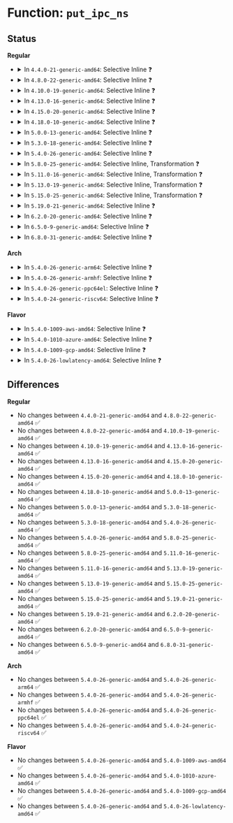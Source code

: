# Function: <code>put_ipc_ns</code>

## Status
<b>Regular</b>
<ul>
<li>
<details>
<summary>In <code>4.4.0-21-generic-amd64</code>: Selective Inline ❓</summary>

```c
void put_ipc_ns(struct ipc_namespace * ns)
```

```json
{
  "name": "put_ipc_ns",
  "collision_type": "Unique Global",
  "inline_type": "Selective",
  "funcs": [
    {
      "addr": 18446744071582182224,
      "name": "put_ipc_ns",
      "external": true,
      "loc": "ipc/namespace.c:121",
      "file": "ipc/namespace.c",
      "inline": "not declared, inlined",
      "caller_inline": [],
      "caller_func": [
        "kernel/nsproxy.c:create_new_namespaces",
        "kernel/nsproxy.c:free_nsproxy",
        "ipc/util.c:sysvipc_proc_release",
        "ipc/shm.c:shm_release",
        "ipc/mqueue.c:mqueue_create",
        "ipc/mqueue.c:mqueue_create",
        "ipc/namespace.c:ipcns_install",
        "ipc/namespace.c:ipcns_put"
      ]
    }
  ],
  "symbols": [
    {
      "addr": 18446744071582182224,
      "name": "put_ipc_ns",
      "section": ".text",
      "bind": "STB_GLOBAL",
      "size": 143
    }
  ]
}
```
</details>
</li>
<li>
<details>
<summary>In <code>4.8.0-22-generic-amd64</code>: Selective Inline ❓</summary>

```c
void put_ipc_ns(struct ipc_namespace * ns)
```

```json
{
  "name": "put_ipc_ns",
  "collision_type": "Unique Global",
  "inline_type": "Selective",
  "funcs": [
    {
      "addr": 18446744071582398480,
      "name": "put_ipc_ns",
      "external": true,
      "loc": "ipc/namespace.c:120",
      "file": "ipc/namespace.c",
      "inline": "not declared, inlined",
      "caller_inline": [],
      "caller_func": [
        "kernel/nsproxy.c:free_nsproxy",
        "kernel/nsproxy.c:create_new_namespaces",
        "ipc/util.c:sysvipc_proc_release",
        "ipc/shm.c:shm_release",
        "ipc/mqueue.c:mqueue_create",
        "ipc/mqueue.c:mqueue_create",
        "ipc/namespace.c:ipcns_install",
        "ipc/namespace.c:ipcns_put"
      ]
    }
  ],
  "symbols": [
    {
      "addr": 18446744071582398480,
      "name": "put_ipc_ns",
      "section": ".text",
      "bind": "STB_GLOBAL",
      "size": 134
    }
  ]
}
```
</details>
</li>
<li>
<details>
<summary>In <code>4.10.0-19-generic-amd64</code>: Selective Inline ❓</summary>

```c
void put_ipc_ns(struct ipc_namespace * ns)
```

```json
{
  "name": "put_ipc_ns",
  "collision_type": "Unique Global",
  "inline_type": "Selective",
  "funcs": [
    {
      "addr": 18446744071582490656,
      "name": "put_ipc_ns",
      "external": true,
      "loc": "ipc/namespace.c:143",
      "file": "ipc/namespace.c",
      "inline": "not declared, inlined",
      "caller_inline": [],
      "caller_func": [
        "kernel/nsproxy.c:free_nsproxy",
        "kernel/nsproxy.c:create_new_namespaces",
        "ipc/util.c:sysvipc_proc_release",
        "ipc/shm.c:shm_release",
        "ipc/mqueue.c:mqueue_create",
        "ipc/mqueue.c:mqueue_create",
        "ipc/namespace.c:ipcns_install",
        "ipc/namespace.c:ipcns_put"
      ]
    }
  ],
  "symbols": [
    {
      "addr": 18446744071582490656,
      "name": "put_ipc_ns",
      "section": ".text",
      "bind": "STB_GLOBAL",
      "size": 151
    }
  ]
}
```
</details>
</li>
<li>
<details>
<summary>In <code>4.13.0-16-generic-amd64</code>: Selective Inline ❓</summary>

```c
void put_ipc_ns(struct ipc_namespace * ns)
```

```json
{
  "name": "put_ipc_ns",
  "collision_type": "Unique Global",
  "inline_type": "Selective",
  "funcs": [
    {
      "addr": 18446744071582571504,
      "name": "put_ipc_ns",
      "external": true,
      "loc": "ipc/namespace.c:145",
      "file": "ipc/namespace.c",
      "inline": "not declared, inlined",
      "caller_inline": [],
      "caller_func": [
        "kernel/nsproxy.c:free_nsproxy",
        "kernel/nsproxy.c:create_new_namespaces",
        "ipc/util.c:sysvipc_proc_release",
        "ipc/shm.c:shm_release",
        "ipc/mqueue.c:mqueue_create",
        "ipc/mqueue.c:mqueue_create",
        "ipc/namespace.c:ipcns_install",
        "ipc/namespace.c:ipcns_put"
      ]
    }
  ],
  "symbols": [
    {
      "addr": 18446744071582571504,
      "name": "put_ipc_ns",
      "section": ".text",
      "bind": "STB_GLOBAL",
      "size": 153
    }
  ]
}
```
</details>
</li>
<li>
<details>
<summary>In <code>4.15.0-20-generic-amd64</code>: Selective Inline ❓</summary>

```c
void put_ipc_ns(struct ipc_namespace * ns)
```

```json
{
  "name": "put_ipc_ns",
  "collision_type": "Unique Global",
  "inline_type": "Selective",
  "funcs": [
    {
      "addr": 18446744071582724208,
      "name": "put_ipc_ns",
      "external": true,
      "loc": "ipc/namespace.c:158",
      "file": "ipc/namespace.c",
      "inline": "not declared, inlined",
      "caller_inline": [],
      "caller_func": [
        "kernel/nsproxy.c:free_nsproxy",
        "kernel/nsproxy.c:create_new_namespaces",
        "ipc/util.c:sysvipc_proc_release",
        "ipc/shm.c:shm_release",
        "ipc/mqueue.c:mqueue_create",
        "ipc/mqueue.c:mqueue_create",
        "ipc/namespace.c:ipcns_install",
        "ipc/namespace.c:ipcns_put"
      ]
    }
  ],
  "symbols": [
    {
      "addr": 18446744071582724208,
      "name": "put_ipc_ns",
      "section": ".text",
      "bind": "STB_GLOBAL",
      "size": 153
    }
  ]
}
```
</details>
</li>
<li>
<details>
<summary>In <code>4.18.0-10-generic-amd64</code>: Selective Inline ❓</summary>

```c
void put_ipc_ns(struct ipc_namespace * ns)
```

```json
{
  "name": "put_ipc_ns",
  "collision_type": "Unique Global",
  "inline_type": "Selective",
  "funcs": [
    {
      "addr": 18446744071582922672,
      "name": "put_ipc_ns",
      "external": true,
      "loc": "ipc/namespace.c:158",
      "file": "ipc/namespace.c",
      "inline": "not declared, inlined",
      "caller_inline": [],
      "caller_func": [
        "kernel/nsproxy.c:free_nsproxy",
        "kernel/nsproxy.c:create_new_namespaces",
        "ipc/util.c:sysvipc_proc_release",
        "ipc/shm.c:shm_release",
        "ipc/mqueue.c:mqueue_create_attr",
        "ipc/mqueue.c:mqueue_create_attr",
        "ipc/namespace.c:ipcns_install",
        "ipc/namespace.c:ipcns_put"
      ]
    }
  ],
  "symbols": [
    {
      "addr": 18446744071582922672,
      "name": "put_ipc_ns",
      "section": ".text",
      "bind": "STB_GLOBAL",
      "size": 153
    }
  ]
}
```
</details>
</li>
<li>
<details>
<summary>In <code>5.0.0-13-generic-amd64</code>: Selective Inline ❓</summary>

```c
void put_ipc_ns(struct ipc_namespace * ns)
```

```json
{
  "name": "put_ipc_ns",
  "collision_type": "Unique Global",
  "inline_type": "Selective",
  "funcs": [
    {
      "addr": 18446744071583030544,
      "name": "put_ipc_ns",
      "external": true,
      "loc": "ipc/namespace.c:146",
      "file": "ipc/namespace.c",
      "inline": "not declared, inlined",
      "caller_inline": [],
      "caller_func": [
        "kernel/nsproxy.c:free_nsproxy",
        "kernel/nsproxy.c:create_new_namespaces",
        "ipc/util.c:sysvipc_proc_release",
        "ipc/shm.c:shm_release",
        "ipc/mqueue.c:mqueue_create_attr",
        "ipc/mqueue.c:mqueue_create_attr",
        "ipc/namespace.c:ipcns_install",
        "ipc/namespace.c:ipcns_put"
      ]
    }
  ],
  "symbols": [
    {
      "addr": 18446744071583030544,
      "name": "put_ipc_ns",
      "section": ".text",
      "bind": "STB_GLOBAL",
      "size": 153
    }
  ]
}
```
</details>
</li>
<li>
<details>
<summary>In <code>5.3.0-18-generic-amd64</code>: Selective Inline ❓</summary>

```c
void put_ipc_ns(struct ipc_namespace * ns)
```

```json
{
  "name": "put_ipc_ns",
  "collision_type": "Unique Global",
  "inline_type": "Selective",
  "funcs": [
    {
      "addr": 18446744071583212352,
      "name": "put_ipc_ns",
      "external": true,
      "loc": "ipc/namespace.c:146",
      "file": "ipc/namespace.c",
      "inline": "not declared, inlined",
      "caller_inline": [],
      "caller_func": [
        "kernel/nsproxy.c:free_nsproxy",
        "kernel/nsproxy.c:create_new_namespaces",
        "ipc/util.c:sysvipc_proc_release",
        "ipc/shm.c:shm_release",
        "ipc/mqueue.c:mqueue_create_attr",
        "ipc/mqueue.c:mqueue_create_attr",
        "ipc/mqueue.c:mqueue_evict_inode",
        "ipc/mqueue.c:mq_create_mount",
        "ipc/mqueue.c:mqueue_fs_context_free",
        "ipc/namespace.c:ipcns_install",
        "ipc/namespace.c:ipcns_put"
      ]
    }
  ],
  "symbols": [
    {
      "addr": 18446744071583212352,
      "name": "put_ipc_ns",
      "section": ".text",
      "bind": "STB_GLOBAL",
      "size": 160
    }
  ]
}
```
</details>
</li>
<li>
<details>
<summary>In <code>5.4.0-26-generic-amd64</code>: Selective Inline ❓</summary>

```c
void put_ipc_ns(struct ipc_namespace * ns)
```

```json
{
  "name": "put_ipc_ns",
  "collision_type": "Unique Global",
  "inline_type": "Selective",
  "funcs": [
    {
      "addr": 18446744071583318128,
      "name": "put_ipc_ns",
      "external": true,
      "loc": "ipc/namespace.c:146",
      "file": "ipc/namespace.c",
      "inline": "not declared, inlined",
      "caller_inline": [],
      "caller_func": [
        "kernel/nsproxy.c:free_nsproxy",
        "kernel/nsproxy.c:create_new_namespaces",
        "ipc/util.c:sysvipc_proc_release",
        "ipc/shm.c:shm_release",
        "ipc/mqueue.c:mqueue_create_attr",
        "ipc/mqueue.c:mqueue_create_attr",
        "ipc/mqueue.c:mqueue_evict_inode",
        "ipc/mqueue.c:mq_create_mount",
        "ipc/mqueue.c:mqueue_fs_context_free",
        "ipc/namespace.c:ipcns_install",
        "ipc/namespace.c:ipcns_put"
      ]
    }
  ],
  "symbols": [
    {
      "addr": 18446744071583318128,
      "name": "put_ipc_ns",
      "section": ".text",
      "bind": "STB_GLOBAL",
      "size": 160
    }
  ]
}
```
</details>
</li>
<li>
<details>
<summary>In <code>5.8.0-25-generic-amd64</code>: Selective Inline, Transformation ❓</summary>

```c
void put_ipc_ns(struct ipc_namespace * ns)
```

```json
{
  "name": "put_ipc_ns",
  "collision_type": "Unique Global",
  "inline_type": "Selective",
  "funcs": [
    {
      "addr": 18446744071583650485,
      "name": "put_ipc_ns",
      "external": true,
      "loc": "ipc/namespace.c:165",
      "file": "ipc/namespace.c",
      "inline": "not declared, inlined",
      "caller_inline": [
        "ipc/namespace.c:ipcns_install",
        "ipc/namespace.c:ipcns_put"
      ],
      "caller_func": [
        "kernel/nsproxy.c:free_nsproxy",
        "kernel/nsproxy.c:create_new_namespaces",
        "ipc/util.c:sysvipc_proc_release",
        "ipc/shm.c:shm_release",
        "ipc/mqueue.c:mq_init_ns",
        "ipc/mqueue.c:mqueue_create_attr",
        "ipc/mqueue.c:mqueue_create_attr",
        "ipc/mqueue.c:mqueue_evict_inode",
        "ipc/mqueue.c:mqueue_fs_context_free",
        "ipc/namespace.c:ipcns_install",
        "ipc/namespace.c:ipcns_put"
      ]
    }
  ],
  "symbols": [
    {
      "addr": 18446744071583649744,
      "name": "put_ipc_ns.part.0",
      "section": ".text",
      "bind": "STB_LOCAL",
      "size": 94
    },
    {
      "addr": 18446744071583649840,
      "name": "put_ipc_ns",
      "section": ".text",
      "bind": "STB_GLOBAL",
      "size": 50
    }
  ]
}
```
</details>
</li>
<li>
<details>
<summary>In <code>5.11.0-16-generic-amd64</code>: Selective Inline, Transformation ❓</summary>

```c
void put_ipc_ns(struct ipc_namespace * ns)
```

```json
{
  "name": "put_ipc_ns",
  "collision_type": "Unique Global",
  "inline_type": "Selective",
  "funcs": [
    {
      "addr": 18446744071583771925,
      "name": "put_ipc_ns",
      "external": true,
      "loc": "ipc/namespace.c:165",
      "file": "ipc/namespace.c",
      "inline": "not declared, inlined",
      "caller_inline": [
        "ipc/namespace.c:ipcns_install",
        "ipc/namespace.c:ipcns_put"
      ],
      "caller_func": [
        "kernel/nsproxy.c:free_nsproxy",
        "kernel/nsproxy.c:create_new_namespaces",
        "ipc/util.c:sysvipc_proc_release",
        "ipc/shm.c:shm_release",
        "ipc/mqueue.c:mq_init_ns",
        "ipc/mqueue.c:mqueue_create_attr",
        "ipc/mqueue.c:mqueue_create_attr",
        "ipc/mqueue.c:mqueue_evict_inode",
        "ipc/mqueue.c:mqueue_fs_context_free",
        "ipc/namespace.c:ipcns_install",
        "ipc/namespace.c:ipcns_put"
      ]
    }
  ],
  "symbols": [
    {
      "addr": 18446744071583771120,
      "name": "put_ipc_ns.part.0",
      "section": ".text",
      "bind": "STB_LOCAL",
      "size": 94
    },
    {
      "addr": 18446744071583771216,
      "name": "put_ipc_ns",
      "section": ".text",
      "bind": "STB_GLOBAL",
      "size": 57
    }
  ]
}
```
</details>
</li>
<li>
<details>
<summary>In <code>5.13.0-19-generic-amd64</code>: Selective Inline, Transformation ❓</summary>

```c
void put_ipc_ns(struct ipc_namespace * ns)
```

```json
{
  "name": "put_ipc_ns",
  "collision_type": "Unique Global",
  "inline_type": "Selective",
  "funcs": [
    {
      "addr": 18446744071583795621,
      "name": "put_ipc_ns",
      "external": true,
      "loc": "ipc/namespace.c:165",
      "file": "ipc/namespace.c",
      "inline": "not declared, inlined",
      "caller_inline": [
        "ipc/namespace.c:ipcns_install",
        "ipc/namespace.c:ipcns_put"
      ],
      "caller_func": [
        "kernel/nsproxy.c:free_nsproxy",
        "kernel/nsproxy.c:create_new_namespaces",
        "ipc/util.c:sysvipc_proc_release",
        "ipc/shm.c:shm_release",
        "ipc/mqueue.c:mq_init_ns",
        "ipc/mqueue.c:mqueue_create_attr",
        "ipc/mqueue.c:mqueue_create_attr",
        "ipc/mqueue.c:mqueue_evict_inode",
        "ipc/mqueue.c:mqueue_fs_context_free",
        "ipc/namespace.c:ipcns_install",
        "ipc/namespace.c:ipcns_put"
      ]
    }
  ],
  "symbols": [
    {
      "addr": 18446744071583795312,
      "name": "put_ipc_ns.part.0",
      "section": ".text",
      "bind": "STB_LOCAL",
      "size": 94
    },
    {
      "addr": 18446744071583795408,
      "name": "put_ipc_ns",
      "section": ".text",
      "bind": "STB_GLOBAL",
      "size": 57
    }
  ]
}
```
</details>
</li>
<li>
<details>
<summary>In <code>5.15.0-25-generic-amd64</code>: Selective Inline, Transformation ❓</summary>

```c
void put_ipc_ns(struct ipc_namespace * ns)
```

```json
{
  "name": "put_ipc_ns",
  "collision_type": "Unique Global",
  "inline_type": "Selective",
  "funcs": [
    {
      "addr": 18446744071584158165,
      "name": "put_ipc_ns",
      "external": true,
      "loc": "ipc/namespace.c:165",
      "file": "ipc/namespace.c",
      "inline": "not declared, inlined",
      "caller_inline": [
        "ipc/namespace.c:ipcns_install",
        "ipc/namespace.c:ipcns_put"
      ],
      "caller_func": [
        "kernel/nsproxy.c:free_nsproxy",
        "kernel/nsproxy.c:create_new_namespaces",
        "ipc/util.c:sysvipc_proc_release",
        "ipc/shm.c:shm_release",
        "ipc/shm.c:exit_shm",
        "ipc/mqueue.c:mq_init_ns",
        "ipc/mqueue.c:mqueue_create_attr",
        "ipc/mqueue.c:mqueue_create_attr",
        "ipc/mqueue.c:mqueue_evict_inode",
        "ipc/mqueue.c:mqueue_fs_context_free",
        "ipc/namespace.c:ipcns_install",
        "ipc/namespace.c:ipcns_put"
      ]
    }
  ],
  "symbols": [
    {
      "addr": 18446744071584157856,
      "name": "put_ipc_ns.part.0",
      "section": ".text",
      "bind": "STB_LOCAL",
      "size": 94
    },
    {
      "addr": 18446744071584157952,
      "name": "put_ipc_ns",
      "section": ".text",
      "bind": "STB_GLOBAL",
      "size": 57
    }
  ]
}
```
</details>
</li>
<li>
<details>
<summary>In <code>5.19.0-21-generic-amd64</code>: Selective Inline ❓</summary>

```c
void put_ipc_ns(struct ipc_namespace * ns)
```

```json
{
  "name": "put_ipc_ns",
  "collision_type": "Unique Global",
  "inline_type": "Selective",
  "funcs": [
    {
      "addr": 18446744071584756384,
      "name": "put_ipc_ns",
      "external": true,
      "loc": "ipc/namespace.c:178",
      "file": "ipc/namespace.c",
      "inline": "not declared, inlined",
      "caller_inline": [],
      "caller_func": [
        "kernel/nsproxy.c:free_nsproxy",
        "kernel/nsproxy.c:create_new_namespaces",
        "ipc/util.c:sysvipc_proc_release",
        "ipc/shm.c:shm_release",
        "ipc/shm.c:exit_shm",
        "ipc/mqueue.c:mq_init_ns",
        "ipc/mqueue.c:mqueue_create_attr",
        "ipc/mqueue.c:mqueue_create_attr",
        "ipc/mqueue.c:mqueue_evict_inode",
        "ipc/mqueue.c:mqueue_fs_context_free",
        "ipc/namespace.c:ipcns_install",
        "ipc/namespace.c:ipcns_put"
      ]
    }
  ],
  "symbols": [
    {
      "addr": 18446744071584756384,
      "name": "put_ipc_ns",
      "section": ".text",
      "bind": "STB_GLOBAL",
      "size": 142
    }
  ]
}
```
</details>
</li>
<li>
<details>
<summary>In <code>6.2.0-20-generic-amd64</code>: Selective Inline ❓</summary>

```c
void put_ipc_ns(struct ipc_namespace * ns)
```

```json
{
  "name": "put_ipc_ns",
  "collision_type": "Unique Global",
  "inline_type": "Selective",
  "funcs": [
    {
      "addr": 18446744071585451632,
      "name": "put_ipc_ns",
      "external": true,
      "loc": "ipc/namespace.c:181",
      "file": "ipc/namespace.c",
      "inline": "not declared, inlined",
      "caller_inline": [],
      "caller_func": [
        "kernel/nsproxy.c:free_nsproxy",
        "kernel/nsproxy.c:create_new_namespaces",
        "ipc/util.c:sysvipc_proc_release",
        "ipc/shm.c:shm_release",
        "ipc/shm.c:exit_shm",
        "ipc/mqueue.c:mq_init_ns",
        "ipc/mqueue.c:mqueue_create_attr",
        "ipc/mqueue.c:mqueue_create_attr",
        "ipc/mqueue.c:mqueue_evict_inode",
        "ipc/mqueue.c:mqueue_fs_context_free",
        "ipc/namespace.c:ipcns_install",
        "ipc/namespace.c:ipcns_put"
      ]
    }
  ],
  "symbols": [
    {
      "addr": 18446744071585451632,
      "name": "put_ipc_ns",
      "section": ".text",
      "bind": "STB_GLOBAL",
      "size": 142
    }
  ]
}
```
</details>
</li>
<li>
<details>
<summary>In <code>6.5.0-9-generic-amd64</code>: Selective Inline ❓</summary>

```c
void put_ipc_ns(struct ipc_namespace * ns)
```

```json
{
  "name": "put_ipc_ns",
  "collision_type": "Unique Global",
  "inline_type": "Selective",
  "funcs": [
    {
      "addr": 18446744071585682352,
      "name": "put_ipc_ns",
      "external": true,
      "loc": "ipc/namespace.c:198",
      "file": "ipc/namespace.c",
      "inline": "not declared, inlined",
      "caller_inline": [],
      "caller_func": [
        "kernel/nsproxy.c:free_nsproxy",
        "kernel/nsproxy.c:create_new_namespaces",
        "ipc/util.c:sysvipc_proc_release",
        "ipc/shm.c:shm_release",
        "ipc/shm.c:exit_shm",
        "ipc/mqueue.c:mq_init_ns",
        "ipc/mqueue.c:mqueue_create_attr",
        "ipc/mqueue.c:mqueue_create_attr",
        "ipc/mqueue.c:mqueue_evict_inode",
        "ipc/mqueue.c:mqueue_fs_context_free",
        "ipc/namespace.c:ipcns_install",
        "ipc/namespace.c:ipcns_put"
      ]
    }
  ],
  "symbols": [
    {
      "addr": 18446744071585682352,
      "name": "put_ipc_ns",
      "section": ".text",
      "bind": "STB_GLOBAL",
      "size": 142
    }
  ]
}
```
</details>
</li>
<li>
<details>
<summary>In <code>6.8.0-31-generic-amd64</code>: Selective Inline ❓</summary>

```c
void put_ipc_ns(struct ipc_namespace * ns)
```

```json
{
  "name": "put_ipc_ns",
  "collision_type": "Unique Global",
  "inline_type": "Selective",
  "funcs": [
    {
      "addr": 18446744071585929168,
      "name": "put_ipc_ns",
      "external": true,
      "loc": "ipc/namespace.c:198",
      "file": "ipc/namespace.c",
      "inline": "not declared, inlined",
      "caller_inline": [],
      "caller_func": [
        "kernel/nsproxy.c:free_nsproxy",
        "kernel/nsproxy.c:create_new_namespaces",
        "ipc/util.c:sysvipc_proc_release",
        "ipc/shm.c:shm_release",
        "ipc/shm.c:exit_shm",
        "ipc/mqueue.c:mq_init_ns",
        "ipc/mqueue.c:mqueue_create_attr",
        "ipc/mqueue.c:mqueue_create_attr",
        "ipc/mqueue.c:mqueue_evict_inode",
        "ipc/mqueue.c:mqueue_fs_context_free",
        "ipc/namespace.c:ipcns_install",
        "ipc/namespace.c:ipcns_put"
      ]
    }
  ],
  "symbols": [
    {
      "addr": 18446744071585929168,
      "name": "put_ipc_ns",
      "section": ".text",
      "bind": "STB_GLOBAL",
      "size": 142
    }
  ]
}
```
</details>
</li>
</ul>
<b>Arch</b>
<ul>
<li>
<details>
<summary>In <code>5.4.0-26-generic-arm64</code>: Selective Inline ❓</summary>

```c
void put_ipc_ns(struct ipc_namespace * ns)
```

```json
{
  "name": "put_ipc_ns",
  "collision_type": "Unique Global",
  "inline_type": "Selective",
  "funcs": [
    {
      "addr": 18446603336495057592,
      "name": "put_ipc_ns",
      "external": true,
      "loc": "ipc/namespace.c:146",
      "file": "ipc/namespace.c",
      "inline": "not declared, inlined",
      "caller_inline": [],
      "caller_func": [
        "kernel/nsproxy.c:free_nsproxy",
        "kernel/nsproxy.c:create_new_namespaces",
        "ipc/util.c:sysvipc_proc_release",
        "ipc/shm.c:shm_release",
        "ipc/mqueue.c:mqueue_create_attr",
        "ipc/mqueue.c:mqueue_create_attr",
        "ipc/mqueue.c:mqueue_evict_inode",
        "ipc/mqueue.c:mq_create_mount",
        "ipc/mqueue.c:mqueue_fs_context_free",
        "ipc/namespace.c:ipcns_install",
        "ipc/namespace.c:ipcns_put"
      ]
    }
  ],
  "symbols": [
    {
      "addr": 18446603336495057592,
      "name": "put_ipc_ns",
      "section": ".text",
      "bind": "STB_GLOBAL",
      "size": 212
    }
  ]
}
```
</details>
</li>
<li>
<details>
<summary>In <code>5.4.0-26-generic-armhf</code>: Selective Inline ❓</summary>

```c
void put_ipc_ns(struct ipc_namespace * ns)
```

```json
{
  "name": "put_ipc_ns",
  "collision_type": "Unique Global",
  "inline_type": "Selective",
  "funcs": [
    {
      "addr": 3228455872,
      "name": "put_ipc_ns",
      "external": true,
      "loc": "ipc/namespace.c:146",
      "file": "ipc/namespace.c",
      "inline": "not declared, inlined",
      "caller_inline": [],
      "caller_func": [
        "kernel/nsproxy.c:free_nsproxy",
        "kernel/nsproxy.c:create_new_namespaces",
        "ipc/util.c:sysvipc_proc_release",
        "ipc/shm.c:shm_release",
        "ipc/mqueue.c:mqueue_create_attr",
        "ipc/mqueue.c:mqueue_create_attr",
        "ipc/mqueue.c:mqueue_evict_inode",
        "ipc/mqueue.c:mq_create_mount",
        "ipc/mqueue.c:mqueue_fs_context_free",
        "ipc/namespace.c:ipcns_install",
        "ipc/namespace.c:ipcns_put"
      ]
    }
  ],
  "symbols": [
    {
      "addr": 3228455872,
      "name": "put_ipc_ns",
      "section": ".text",
      "bind": "STB_GLOBAL",
      "size": 208
    }
  ]
}
```
</details>
</li>
<li>
<details>
<summary>In <code>5.4.0-26-generic-ppc64el</code>: Selective Inline ❓</summary>

```c
void put_ipc_ns(struct ipc_namespace * ns)
```

```json
{
  "name": "put_ipc_ns",
  "collision_type": "Unique Global",
  "inline_type": "Selective",
  "funcs": [
    {
      "addr": 13835058055288949200,
      "name": "put_ipc_ns",
      "external": true,
      "loc": "ipc/namespace.c:146",
      "file": "ipc/namespace.c",
      "inline": "not declared, inlined",
      "caller_inline": [],
      "caller_func": [
        "kernel/nsproxy.c:free_nsproxy",
        "kernel/nsproxy.c:create_new_namespaces",
        "ipc/util.c:sysvipc_proc_release",
        "ipc/shm.c:shm_release",
        "ipc/mqueue.c:mqueue_create_attr",
        "ipc/mqueue.c:mqueue_create_attr",
        "ipc/mqueue.c:mqueue_evict_inode",
        "ipc/mqueue.c:mq_create_mount",
        "ipc/mqueue.c:mqueue_fs_context_free",
        "ipc/namespace.c:ipcns_install",
        "ipc/namespace.c:ipcns_put"
      ]
    }
  ],
  "symbols": [
    {
      "addr": 13835058055288949200,
      "name": "put_ipc_ns",
      "section": ".text",
      "bind": "STB_GLOBAL",
      "size": 352
    }
  ]
}
```
</details>
</li>
<li>
<details>
<summary>In <code>5.4.0-24-generic-riscv64</code>: Selective Inline ❓</summary>

```c
void put_ipc_ns(struct ipc_namespace * ns)
```

```json
{
  "name": "put_ipc_ns",
  "collision_type": "Unique Global",
  "inline_type": "Selective",
  "funcs": [
    {
      "addr": 18446743936274328012,
      "name": "put_ipc_ns",
      "external": true,
      "loc": "ipc/namespace.c:146",
      "file": "ipc/namespace.c",
      "inline": "not declared, inlined",
      "caller_inline": [],
      "caller_func": [
        "kernel/nsproxy.c:free_nsproxy",
        "kernel/nsproxy.c:create_new_namespaces",
        "ipc/util.c:sysvipc_proc_release",
        "ipc/shm.c:shm_release",
        "ipc/mqueue.c:mqueue_create_attr",
        "ipc/mqueue.c:mqueue_create_attr",
        "ipc/mqueue.c:mqueue_evict_inode",
        "ipc/mqueue.c:mq_create_mount",
        "ipc/mqueue.c:mqueue_fs_context_free",
        "ipc/namespace.c:ipcns_install",
        "ipc/namespace.c:ipcns_put"
      ]
    }
  ],
  "symbols": [
    {
      "addr": 18446743936274328012,
      "name": "put_ipc_ns",
      "section": ".text",
      "bind": "STB_GLOBAL",
      "size": 250
    }
  ]
}
```
</details>
</li>
</ul>
<b>Flavor</b>
<ul>
<li>
<details>
<summary>In <code>5.4.0-1009-aws-amd64</code>: Selective Inline ❓</summary>

```c
void put_ipc_ns(struct ipc_namespace * ns)
```

```json
{
  "name": "put_ipc_ns",
  "collision_type": "Unique Global",
  "inline_type": "Selective",
  "funcs": [
    {
      "addr": 18446744071583286864,
      "name": "put_ipc_ns",
      "external": true,
      "loc": "ipc/namespace.c:146",
      "file": "ipc/namespace.c",
      "inline": "not declared, inlined",
      "caller_inline": [],
      "caller_func": [
        "kernel/nsproxy.c:free_nsproxy",
        "kernel/nsproxy.c:create_new_namespaces",
        "ipc/util.c:sysvipc_proc_release",
        "ipc/shm.c:shm_release",
        "ipc/mqueue.c:mqueue_create_attr",
        "ipc/mqueue.c:mqueue_create_attr",
        "ipc/mqueue.c:mqueue_evict_inode",
        "ipc/mqueue.c:mq_create_mount",
        "ipc/mqueue.c:mqueue_fs_context_free",
        "ipc/namespace.c:ipcns_install",
        "ipc/namespace.c:ipcns_put"
      ]
    }
  ],
  "symbols": [
    {
      "addr": 18446744071583286864,
      "name": "put_ipc_ns",
      "section": ".text",
      "bind": "STB_GLOBAL",
      "size": 160
    }
  ]
}
```
</details>
</li>
<li>
<details>
<summary>In <code>5.4.0-1010-azure-amd64</code>: Selective Inline ❓</summary>

```c
void put_ipc_ns(struct ipc_namespace * ns)
```

```json
{
  "name": "put_ipc_ns",
  "collision_type": "Unique Global",
  "inline_type": "Selective",
  "funcs": [
    {
      "addr": 18446744071583224000,
      "name": "put_ipc_ns",
      "external": true,
      "loc": "ipc/namespace.c:146",
      "file": "ipc/namespace.c",
      "inline": "not declared, inlined",
      "caller_inline": [],
      "caller_func": [
        "kernel/nsproxy.c:free_nsproxy",
        "kernel/nsproxy.c:create_new_namespaces",
        "ipc/util.c:sysvipc_proc_release",
        "ipc/shm.c:shm_release",
        "ipc/mqueue.c:mqueue_create_attr",
        "ipc/mqueue.c:mqueue_create_attr",
        "ipc/mqueue.c:mqueue_evict_inode",
        "ipc/mqueue.c:mq_create_mount",
        "ipc/mqueue.c:mqueue_fs_context_free",
        "ipc/namespace.c:ipcns_install",
        "ipc/namespace.c:ipcns_put"
      ]
    }
  ],
  "symbols": [
    {
      "addr": 18446744071583224000,
      "name": "put_ipc_ns",
      "section": ".text",
      "bind": "STB_GLOBAL",
      "size": 160
    }
  ]
}
```
</details>
</li>
<li>
<details>
<summary>In <code>5.4.0-1009-gcp-amd64</code>: Selective Inline ❓</summary>

```c
void put_ipc_ns(struct ipc_namespace * ns)
```

```json
{
  "name": "put_ipc_ns",
  "collision_type": "Unique Global",
  "inline_type": "Selective",
  "funcs": [
    {
      "addr": 18446744071583270896,
      "name": "put_ipc_ns",
      "external": true,
      "loc": "ipc/namespace.c:146",
      "file": "ipc/namespace.c",
      "inline": "not declared, inlined",
      "caller_inline": [],
      "caller_func": [
        "kernel/nsproxy.c:free_nsproxy",
        "kernel/nsproxy.c:create_new_namespaces",
        "ipc/util.c:sysvipc_proc_release",
        "ipc/shm.c:shm_release",
        "ipc/mqueue.c:mqueue_create_attr",
        "ipc/mqueue.c:mqueue_create_attr",
        "ipc/mqueue.c:mqueue_evict_inode",
        "ipc/mqueue.c:mq_create_mount",
        "ipc/mqueue.c:mqueue_fs_context_free",
        "ipc/namespace.c:ipcns_install",
        "ipc/namespace.c:ipcns_put"
      ]
    }
  ],
  "symbols": [
    {
      "addr": 18446744071583270896,
      "name": "put_ipc_ns",
      "section": ".text",
      "bind": "STB_GLOBAL",
      "size": 160
    }
  ]
}
```
</details>
</li>
<li>
<details>
<summary>In <code>5.4.0-26-lowlatency-amd64</code>: Selective Inline ❓</summary>

```c
void put_ipc_ns(struct ipc_namespace * ns)
```

```json
{
  "name": "put_ipc_ns",
  "collision_type": "Unique Global",
  "inline_type": "Selective",
  "funcs": [
    {
      "addr": 18446744071583365456,
      "name": "put_ipc_ns",
      "external": true,
      "loc": "ipc/namespace.c:146",
      "file": "ipc/namespace.c",
      "inline": "not declared, inlined",
      "caller_inline": [],
      "caller_func": [
        "kernel/nsproxy.c:free_nsproxy",
        "kernel/nsproxy.c:create_new_namespaces",
        "ipc/util.c:sysvipc_proc_release",
        "ipc/shm.c:shm_release",
        "ipc/mqueue.c:mqueue_create_attr",
        "ipc/mqueue.c:mqueue_create_attr",
        "ipc/mqueue.c:mqueue_evict_inode",
        "ipc/mqueue.c:mq_create_mount",
        "ipc/mqueue.c:mqueue_fs_context_free",
        "ipc/namespace.c:ipcns_install",
        "ipc/namespace.c:ipcns_put"
      ]
    }
  ],
  "symbols": [
    {
      "addr": 18446744071583365456,
      "name": "put_ipc_ns",
      "section": ".text",
      "bind": "STB_GLOBAL",
      "size": 158
    }
  ]
}
```
</details>
</li>
</ul>

## Differences
<b>Regular</b>
<ul>
<li>
No changes between <code>4.4.0-21-generic-amd64</code> and <code>4.8.0-22-generic-amd64</code> ✅
</li>
<li>
No changes between <code>4.8.0-22-generic-amd64</code> and <code>4.10.0-19-generic-amd64</code> ✅
</li>
<li>
No changes between <code>4.10.0-19-generic-amd64</code> and <code>4.13.0-16-generic-amd64</code> ✅
</li>
<li>
No changes between <code>4.13.0-16-generic-amd64</code> and <code>4.15.0-20-generic-amd64</code> ✅
</li>
<li>
No changes between <code>4.15.0-20-generic-amd64</code> and <code>4.18.0-10-generic-amd64</code> ✅
</li>
<li>
No changes between <code>4.18.0-10-generic-amd64</code> and <code>5.0.0-13-generic-amd64</code> ✅
</li>
<li>
No changes between <code>5.0.0-13-generic-amd64</code> and <code>5.3.0-18-generic-amd64</code> ✅
</li>
<li>
No changes between <code>5.3.0-18-generic-amd64</code> and <code>5.4.0-26-generic-amd64</code> ✅
</li>
<li>
No changes between <code>5.4.0-26-generic-amd64</code> and <code>5.8.0-25-generic-amd64</code> ✅
</li>
<li>
No changes between <code>5.8.0-25-generic-amd64</code> and <code>5.11.0-16-generic-amd64</code> ✅
</li>
<li>
No changes between <code>5.11.0-16-generic-amd64</code> and <code>5.13.0-19-generic-amd64</code> ✅
</li>
<li>
No changes between <code>5.13.0-19-generic-amd64</code> and <code>5.15.0-25-generic-amd64</code> ✅
</li>
<li>
No changes between <code>5.15.0-25-generic-amd64</code> and <code>5.19.0-21-generic-amd64</code> ✅
</li>
<li>
No changes between <code>5.19.0-21-generic-amd64</code> and <code>6.2.0-20-generic-amd64</code> ✅
</li>
<li>
No changes between <code>6.2.0-20-generic-amd64</code> and <code>6.5.0-9-generic-amd64</code> ✅
</li>
<li>
No changes between <code>6.5.0-9-generic-amd64</code> and <code>6.8.0-31-generic-amd64</code> ✅
</li>
</ul>
<b>Arch</b>
<ul>
<li>
No changes between <code>5.4.0-26-generic-amd64</code> and <code>5.4.0-26-generic-arm64</code> ✅
</li>
<li>
No changes between <code>5.4.0-26-generic-amd64</code> and <code>5.4.0-26-generic-armhf</code> ✅
</li>
<li>
No changes between <code>5.4.0-26-generic-amd64</code> and <code>5.4.0-26-generic-ppc64el</code> ✅
</li>
<li>
No changes between <code>5.4.0-26-generic-amd64</code> and <code>5.4.0-24-generic-riscv64</code> ✅
</li>
</ul>
<b>Flavor</b>
<ul>
<li>
No changes between <code>5.4.0-26-generic-amd64</code> and <code>5.4.0-1009-aws-amd64</code> ✅
</li>
<li>
No changes between <code>5.4.0-26-generic-amd64</code> and <code>5.4.0-1010-azure-amd64</code> ✅
</li>
<li>
No changes between <code>5.4.0-26-generic-amd64</code> and <code>5.4.0-1009-gcp-amd64</code> ✅
</li>
<li>
No changes between <code>5.4.0-26-generic-amd64</code> and <code>5.4.0-26-lowlatency-amd64</code> ✅
</li>
</ul>
